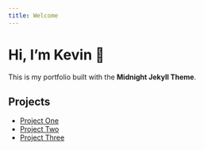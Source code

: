 ```yaml
---
title: Welcome
---
```


# Hi, I’m Kevin 👋  

This is my portfolio built with the **Midnight Jekyll Theme**.  

## Projects
- [Project One](#)
- [Project Two](#)
- [Project Three](#)
